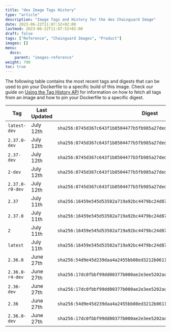 ```yaml
---
title: "dex Image Tags History"
type: "article"
description: "Image Tags and History for the dex Chainguard Image"
date: 2023-06-22T11:07:52+02:00
lastmod: 2023-06-22T11:07:52+02:00
draft: false
tags: ["Reference", "Chainguard Images", "Product"]
images: []
menu:
  docs:
    parent: "images-reference"
weight: 700
toc: true
---
```


The following table contains the most recent tags and digests that can be used to pin your Dockerfile to a specific build of this image. Check our guide on [Using the Tag History API](/chainguard/chainguard-images/using-the-tag-history-api/) for information on how to fetch all tags from an image and how to pin your Dockerfile to a specific digest.

| Tag             | Last Updated | Digest                                                                    |
|-----------------|--------------|---------------------------------------------------------------------------|
| `latest-dev`    | July 12th    | `sha256:8745d367c643f1b8504477b5fb985a27ded58b898c57eefe88d6692c248a19a0` |
| `2.37.0-dev`    | July 12th    | `sha256:8745d367c643f1b8504477b5fb985a27ded58b898c57eefe88d6692c248a19a0` |
| `2.37-dev`      | July 12th    | `sha256:8745d367c643f1b8504477b5fb985a27ded58b898c57eefe88d6692c248a19a0` |
| `2-dev`         | July 12th    | `sha256:8745d367c643f1b8504477b5fb985a27ded58b898c57eefe88d6692c248a19a0` |
| `2.37.0-r0-dev` | July 12th    | `sha256:8745d367c643f1b8504477b5fb985a27ded58b898c57eefe88d6692c248a19a0` |
| `2.37`          | July 11th    | `sha256:16459e545d53502a719a92bc4479bc24d87aa58e4e0403946733682ac5c43b95` |
| `2.37.0`        | July 11th    | `sha256:16459e545d53502a719a92bc4479bc24d87aa58e4e0403946733682ac5c43b95` |
| `2`             | July 11th    | `sha256:16459e545d53502a719a92bc4479bc24d87aa58e4e0403946733682ac5c43b95` |
| `latest`        | July 11th    | `sha256:16459e545d53502a719a92bc4479bc24d87aa58e4e0403946733682ac5c43b95` |
| `2.36.0`        | June 27th    | `sha256:54d9e45d239daa4a2455bb08ed3212b061163b8ad90e1b93d8226efb0c67de7c` |
| `2.36.0-r4-dev` | June 27th    | `sha256:17dc0fbbf99dd00377b000ae2e3ee5202ac19b72e13f17a3b8c6136ea7d3f502` |
| `2.36-dev`      | June 27th    | `sha256:17dc0fbbf99dd00377b000ae2e3ee5202ac19b72e13f17a3b8c6136ea7d3f502` |
| `2.36`          | June 27th    | `sha256:54d9e45d239daa4a2455bb08ed3212b061163b8ad90e1b93d8226efb0c67de7c` |
| `2.36.0-dev`    | June 27th    | `sha256:17dc0fbbf99dd00377b000ae2e3ee5202ac19b72e13f17a3b8c6136ea7d3f502` |
